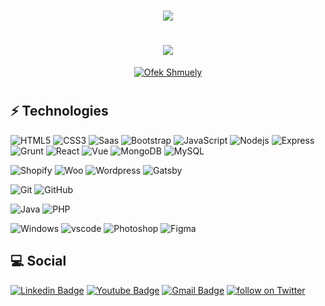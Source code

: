 <h1 align="center"><img src="https://visitor-badge.laobi.icu/badge?page_id=ofekshmuely"/> </h1>




<h1 align="center"><img src="https://github.com/ofekshmuely/ofekshmuely/blob/master/assets/text.png?raw=true"/> </h1>





<p align="center">
<a href="https://github.com/ofekshmuely/my-avatar"><img src="https://pbs.twimg.com/profile_banners/876106701895847936/1594601562/1500x500" alt="Ofek Shmuely" ></a>
</p>

<h1 align="center">
</h1>






## ⚡ Technologies

![HTML5](https://img.shields.io/badge/-HTML5-E34F26?style=flat-square&logo=html5&logoColor=white)
![CSS3](https://img.shields.io/badge/-CSS3-1572B6?style=flat-square&logo=css3)
![Saas](https://img.shields.io/badge/-Saas-cc6699?style=flat-square&logo=sass&labelColor=black)
![Bootstrap](https://img.shields.io/badge/-Bootstrap-563D7C?style=flat-square&logo=bootstrap&labelColor=black)
![JavaScript](https://img.shields.io/badge/-JavaScript-F7DF1E?style=flat-square&logo=javascript&labelColor=black)
![Nodejs](https://img.shields.io/badge/-Nodejs-black?style=flat-square&logo=Node.js&labelColor=black)
![Express](https://img.shields.io/badge/-Express-black?style=flat-square&logo=Express&labelColor=black)
![Grunt](https://img.shields.io/badge/-Grunt-FBA919?style=flat-square&logo=Grunt&labelColor=FBA919&logoColor=black)
![React](https://img.shields.io/badge/-React-black?style=flat-square&logo=react&labelColor=black)
![Vue](https://img.shields.io/badge/-Vue.js-black?style=flat-square&logo=Vue.js&labelColor=black)
![MongoDB](https://img.shields.io/badge/-MongoDB-47A248?style=flat-square&logo=MongoDB&labelColor=black)
![MySQL](https://img.shields.io/badge/-MySQL-black?style=flat-square&logo=MySQL&labelColor=black)

![Shopify](https://img.shields.io/badge/-Shopify-black?style=flat-square&logo=Shopify&labelColor=black)
![Woo](https://img.shields.io/badge/-WooCommerce-black?style=flat-square&logo=Woo&labelColor=black)
![Wordpress](https://img.shields.io/badge/-Wordpress-black?style=flat-square&logo=Wordpress&labelColor=black)
![Gatsby](https://img.shields.io/badge/-Gatsby-black?style=flat-square&logo=Gatsby&labelColor=black)

![Git](https://img.shields.io/badge/-Git-black?style=flat-square&logo=git&labelColor=black)
![GitHub](https://img.shields.io/badge/-GitHub-181717?style=flat-square&logo=github&labelColor=black)

![Java](https://img.shields.io/badge/-Java-f89820?style=flat-square&logo=Java&labelColor=f89820&logoColor=black)
![PHP](https://img.shields.io/badge/-PHP-7377AD?style=flat-square&logo=PHP&labelColor=7377AD&logoColor=black)


![Windows](https://img.shields.io/badge/-Windows-black?style=flat-square&logo=Windows&labelColor=0078d7)
![vscode](https://img.shields.io/badge/-Visual%20Studio%20Code-black?style=flat-square&logo=Visual%20Studio%20Code&labelColor=0078d7)
![Photoshop](https://img.shields.io/badge/-Adobe%20Photoshop-black?style=flat-square&logo=Adobe%20Photoshop&labelColor=0078d7&logoColor=white)
![Figma](https://img.shields.io/badge/-Figma-black?style=flat-square&logo=Figma&labelColor=0078d7&logoColor=white)



## 💻 Social

<p align="center">

[![Linkedin Badge](https://img.shields.io/badge/-Ofek%20Shmuely-blue?style=flat-square&logo=Linkedin&logoColor=white&link=https://www.linkedin.com/in/ofeks)](https://www.linkedin.com/in/ofeks/)
[![Youtube Badge](https://img.shields.io/badge/-Ofeks-darkred?style=flat-square&logo=youtube&logoColor=white&link=https://www.youtube.com/c/koolkanna)](https://www.youtube.com/ofek15)
[![Gmail Badge](https://img.shields.io/badge/-hire@ofek.xyz-c14438?style=flat-square&logo=Gmail&logoColor=white&link=mailto:hire@ofek.xyz)](mailto:hire@ofek.xyz)
<a href="https://twitter.com/intent/follow?screen_name=ofek_shmuely"> <img src="https://img.shields.io/twitter/follow/ofek_shmuely?style=social&logo=twitter" alt="follow on Twitter"></a>

